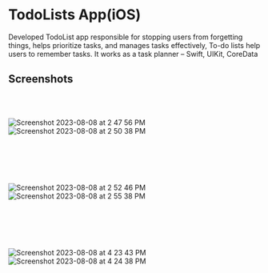 # TodoLists App(iOS)

Developed TodoList app responsible for stopping users from forgetting things, helps prioritize tasks, and manages tasks effectively, To-do 
lists help users to remember tasks. It works as a task planner – Swift, UIKit, CoreData

## Screenshots
<br/>
<br/>

![Screenshot 2023-08-08 at 2 47 56 PM](https://github.com/faizanpro77/TodoLists/assets/83450298/989d2589-905e-44e2-a3ca-749bf3ac86c6)
&nbsp;&nbsp;&nbsp;&nbsp;&nbsp;&nbsp;&nbsp;&nbsp;&nbsp;&nbsp;&nbsp;&nbsp;&nbsp;&nbsp;&nbsp;&nbsp;&nbsp;&nbsp;&nbsp;&nbsp;&nbsp;&nbsp;&nbsp;&nbsp;&nbsp;&nbsp;&nbsp;&nbsp;&nbsp;&nbsp;&nbsp;&nbsp;
![Screenshot 2023-08-08 at 2 50 38 PM](https://github.com/faizanpro77/TodoLists/assets/83450298/35e21822-14d1-4e3d-a5a5-974db1a872c8)

<br/>
<br/>
<br/>
<br/>

![Screenshot 2023-08-08 at 2 52 46 PM](https://github.com/faizanpro77/TodoLists/assets/83450298/55bb1e6a-cd20-4a2f-80da-361ff0940f6e)
&nbsp;&nbsp;&nbsp;&nbsp;&nbsp;&nbsp;&nbsp;&nbsp;&nbsp;&nbsp;&nbsp;&nbsp;&nbsp;&nbsp;&nbsp;&nbsp;&nbsp;&nbsp;&nbsp;&nbsp;&nbsp;&nbsp;&nbsp;&nbsp;&nbsp;&nbsp;&nbsp;&nbsp;&nbsp;&nbsp;&nbsp;&nbsp;
![Screenshot 2023-08-08 at 2 55 38 PM](https://github.com/faizanpro77/TodoLists/assets/83450298/2cc3e19b-5bd8-4d58-b608-9cb0e1b0b58f)

<br/>
<br/>
<br/>
<br/>

![Screenshot 2023-08-08 at 4 23 43 PM](https://github.com/faizanpro77/TodoLists/assets/83450298/8ccdc300-854b-48b6-bafc-e01102679937)
&nbsp;&nbsp;&nbsp;&nbsp;&nbsp;&nbsp;&nbsp;&nbsp;&nbsp;&nbsp;&nbsp;&nbsp;&nbsp;&nbsp;&nbsp;&nbsp;&nbsp;&nbsp;&nbsp;&nbsp;&nbsp;&nbsp;&nbsp;&nbsp;&nbsp;&nbsp;&nbsp;&nbsp;&nbsp;&nbsp;&nbsp;&nbsp;
![Screenshot 2023-08-08 at 4 24 38 PM](https://github.com/faizanpro77/TodoLists/assets/83450298/8110df9b-0cad-4412-be7e-d0604df0a2d8)
